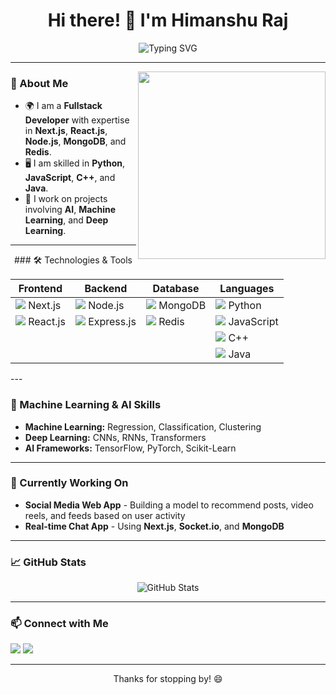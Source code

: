 <h1 align="center">
  Hi there! 👋 I'm Himanshu Raj
</h1>

<p align="center">
  <img src="https://readme-typing-svg.herokuapp.com?font=Roboto&size=28&color=0E6EB8&center=true&vCenter=true&width=500&height=50&lines=Fullstack+Developer;AI+Enthusiast;Machine+Learning+Practitioner;Open+Source+Contributor" alt="Typing SVG" />
</p>

---

<img align="right" src="https://github.com/HimanshuRaj-GitHub/HimanshuRaj-GitHub/assets/developer.gif" width="300"/>

### 🚀 About Me

- 🌍 I am a **Fullstack Developer** with expertise in **Next.js**, **React.js**, **Node.js**, **MongoDB**, and **Redis**.
- 🖥️ I am skilled in **Python**, **JavaScript**, **C++**, and **Java**.
- 🤖 I work on projects involving **AI**, **Machine Learning**, and **Deep Learning**.

---
<div align="center">
### 🛠️ Technologies & Tools

| **Frontend** | **Backend** | **Database**  | **Languages** |
|--------------|-------------|--------------|---------------|
| <img src="https://img.icons8.com/color/48/nextjs.png"/> Next.js | <img src="https://img.icons8.com/color/48/nodejs.png"/> Node.js | <img src="https://img.icons8.com/color/48/mongodb.png"/> MongoDB | <img src="https://img.icons8.com/color/48/python.png"/> Python |
| <img src="https://img.icons8.com/color/48/react-native.png"/> React.js | <img src="https://img.icons8.com/color/48/express.png"/> Express.js | <img src="https://img.icons8.com/color/48/redis.png"/> Redis | <img src="https://img.icons8.com/color/48/javascript.png"/> JavaScript |
| | | |  <img src="[https://img.icons8.com/color/48/c++.png](https://cdn-icons-png.flaticon.com/512/6132/6132222.png)"/> C++ |
| | | |  <img src="https://img.icons8.com/color/48/java-coffee-cup-logo.png"/> Java |

</div>
---

### 🧠 Machine Learning & AI Skills

- **Machine Learning:** Regression, Classification, Clustering
- **Deep Learning:** CNNs, RNNs, Transformers
- **AI Frameworks:** TensorFlow, PyTorch, Scikit-Learn

---

### 🌱 Currently Working On

- **Social Media Web App** - Building a model to recommend posts, video reels, and feeds based on user activity
- **Real-time Chat App** - Using **Next.js**, **Socket.io**, and **MongoDB**

---

### 📈 GitHub Stats

<p align="center">
  <img src="https://github-readme-stats.vercel.app/api?username=HimanshuRaj11&show_icons=true&theme=radical" alt="GitHub Stats" />
</p>

---

### 📫 Connect with Me

[<img src="https://img.shields.io/badge/LinkedIn-Himanshu%20Raj-blue?logo=linkedin">]([https://www.linkedin.com/in/your-profile](https://www.linkedin.com/in/himanshu-raj-yadav-37b185252)) [<img src="https://img.shields.io/badge/Email-contact%40himanshu.com-red?logo=gmail">](mailto:himanshurajyadav11@gmail.com)

---

<p align="center">Thanks for stopping by! 😄</p>
